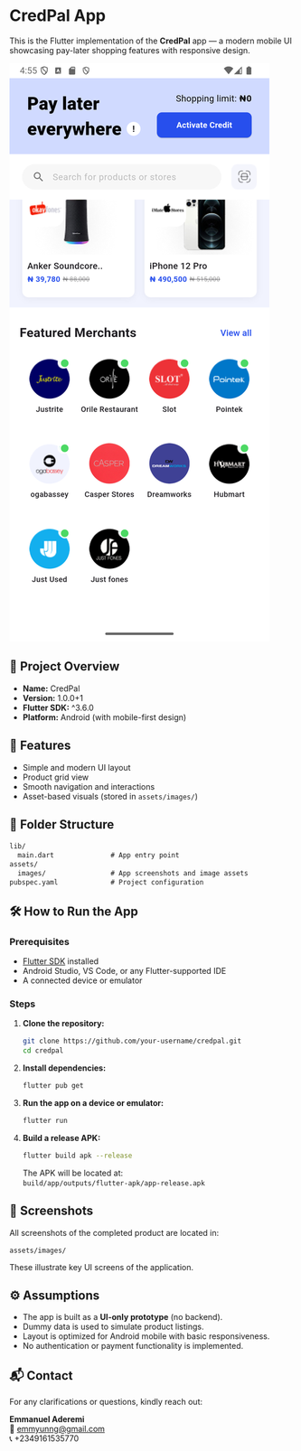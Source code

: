 # CredPal App

This is the Flutter implementation of the **CredPal** app — a modern mobile UI showcasing pay-later shopping features with responsive design.

![Image Alt Text](assets/images/Screenshot_1743954949.png)


## 📱 Project Overview

- **Name:** CredPal  
- **Version:** 1.0.0+1  
- **Flutter SDK:** ^3.6.0  
- **Platform:** Android (with mobile-first design)

## 🧩 Features

- Simple and modern UI layout  
- Product grid view  
- Smooth navigation and interactions  
- Asset-based visuals (stored in `assets/images/`)

## 📁 Folder Structure

```
lib/
  main.dart              # App entry point
assets/
  images/                # App screenshots and image assets
pubspec.yaml             # Project configuration
```

## 🛠️ How to Run the App

### Prerequisites

- [Flutter SDK](https://docs.flutter.dev/get-started/install) installed  
- Android Studio, VS Code, or any Flutter-supported IDE  
- A connected device or emulator

### Steps

1. **Clone the repository:**
   ```bash
   git clone https://github.com/your-username/credpal.git
   cd credpal
   ```

2. **Install dependencies:**
   ```bash
   flutter pub get
   ```

3. **Run the app on a device or emulator:**
   ```bash
   flutter run
   ```

4. **Build a release APK:**
   ```bash
   flutter build apk --release
   ```

   The APK will be located at:  
   `build/app/outputs/flutter-apk/app-release.apk`



## 📸 Screenshots

All screenshots of the completed product are located in:

```
assets/images/
```

These illustrate key UI screens of the application.

## ⚙️ Assumptions

- The app is built as a **UI-only prototype** (no backend).
- Dummy data is used to simulate product listings.
- Layout is optimized for Android mobile with basic responsiveness.
- No authentication or payment functionality is implemented.

## 📬 Contact

For any clarifications or questions, kindly reach out:

**Emmanuel Aderemi**  
📧 emmyunng@gmail.com  
📞 +2349161535770  
